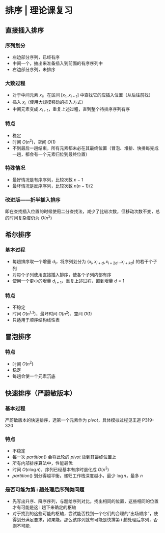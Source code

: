 # 排序 | 理论课复习

## 直接插入排序

### 序列划分

+ 左边部分序列，已经有序
+ 中间一个，抽出来准备插入到前面的有序序列中
+ 右边部分序列，未排序

### 大致过程

+ 对于中间元素 $x_i$，在区间 $[x_1,x_{i-1}]$ 中查找它的应插入位置（从后往前找）
+ 插入 $x_i$（使用大规模移动的插入方式）
+ 中间元素变成 $x_{i+1}$，重复上述过程，直到整个待排序序列有序

### 特点

+ 稳定
+ 时间 $O(n^2)$，空间 $O(1)$
+ 不到最后一趟结束，所有元素都未必在其最终位置（冒泡、堆排、快排每完成一趟，都会有一个元素归位到最终位置）

### 特殊情况

+ 最好情况是有序序列，比较次数 $n-1$
+ 最坏情况是反序序列，比较次数 $n(n-1)/2$

### 改进版——折半插入排序

即在查找插入位置的时候使用二分查找法，减少了比较次数，但移动次数不变，总的时间复杂度仍为 $O(n^2)$

## 希尔排序

### 基本过程

+ 每趟排序取一个增量 $d_i$，将序列划分为 $\{ x_i, x_{i+d},x_{i+2d}...x_{i+kd} \}$ 的若干个子列
+ 对每个子列使用直接插入排序，使各个子列内部有序
+ 使用一个更小的增量 $d_{i+1}$，重复上述过程，直到增量 $d=1$

### 特点

+ 不稳定
+ 时间 $O(n^{1.3})$，最坏时间 $O(n^2)$，空间 $O(1)$
+ 只适用于顺序结构线性表

## 冒泡排序

### 特点

+ 时间 $O(n^2)$
+ 稳定
+ 每趟会使一个元素沉底

## 快速排序（严蔚敏版本）

### 基本过程

严蔚敏版本的快速排序，选第一个元素作为 $pivot$，具体模拟过程见王道 P319-320

### 特点

+ 不稳定
+ 每一次 $partition()$ 会将此轮的 $pivot$ 放到其最终位置上
+ 所有内部排序算法中，性能最优
+ 时间 $O(n\log n)$，序列已经基本有序时退化成 $O(n^2)$
+ $partition()$ 划分得越平衡，递归工作栈深度越小，最少 $\log n$，最多 $n$

### 是否可能为第 i 趟处理后序列类问题

+ 先写出升序、降序序列，与题给序列对比，找出相同的位置，这些相同的位置才有可能是这 i 趟下来确定的枢轴
+ 对于找到的这些可能的枢轴，尝试能否找到一个它们的合理的“出场顺序”，使得划分满足要求，如果能，那么该序列就有可能是快排第 i 趟处理后序列，否则不可能.